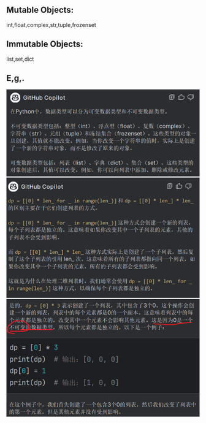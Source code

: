 ## Mutable Objects:

int,float,complex,str,tuple,frozenset

## Immutable Objects:

list,set,dict

## E,g,.

![](./assets/img_2.png)
![](./assets/img_1.png)
![](./assets/img.png)